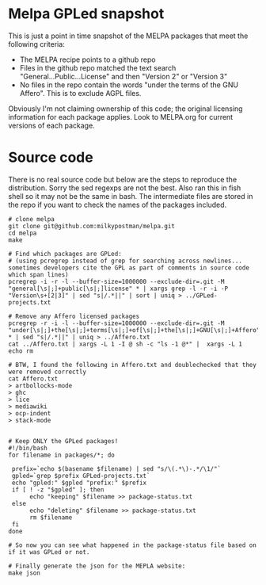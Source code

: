 
# Melpa GPLed snapshot

This is just a point in time snapshot of the MELPA packages that meet the following criteria:

* The MELPA recipe points to a github repo
* Files in the github repo matched the text search "General...Public...License"  and then "Version 2" or "Version 3"
* No files in the repo contain the words "under the terms of the GNU Affero".  This is to exclude AGPL files.

Obviously I'm not claiming ownership of this code; the original licensing information for each package applies.  Look to MELPA.org for current versions of each package.

# Source code
There is no real source code but below are the steps to reproduce the distribution.  Sorry the sed regexps are not the best.  Also ran this in fish shell so it may not be the same in bash.
The intermediate files are stored in the repo if you want to check the names of the packages included.

```
# clone melpa
git clone git@github.com:milkypostman/melpa.git
cd melpa
make

# Find which packages are GPLed:
# (using pcregrep instead of grep for searching across newlines... sometimes developers cite the GPL as part of comments in source code which span lines)
pcregrep -i -r -l --buffer-size=1000000 --exclude-dir=.git -M "general[\s|;]+public[\s|;]license" * | xargs grep -l -r -i -P "Version\s+[2|3]" | sed "s|/.*||" | sort | uniq > ../GPLed-projects.txt

# Remove any Affero licensed packages
pcregrep -r -i -l --buffer-size=1000000 --exclude-dir=.git -M "under[\s|;]+the[\s|;]+terms[\s|;]+of[\s|;]+the[\s|;]+GNU[\s|;]+Affero" * | sed "s|/.*||" | uniq > ../Affero.txt
cat ../Affero.txt | xargs -L 1 -I @ sh -c "ls -1 @*" |  xargs -L 1 echo rm 

# BTW, I found the following in Affero.txt and doublechecked that they were removed correctly
cat Affero.txt
> artbollocks-mode
> ghc
> lice
> mediawiki
> ocp-indent
> stack-mode


# Keep ONLY the GPLed packages!
#!/bin/bash
for filename in packages/*; do

 prefix=`echo $(basename $filename) | sed "s/\(.*\)-.*/\1/"`
 gpled=`grep $prefix GPLed-projects.txt`
 echo "gpled:" $gpled "prefix:" $prefix
 if [ ! -z "$gpled" ]; then
      echo "keeping" $filename >> package-status.txt
 else
      echo "deleting" $filename >> package-status.txt
      rm $filename
 fi
done

# So now you can see what happened in the package-status file based on if it was GPLed or not.

# Finally generate the json for the MEPLA website:
make json

```



